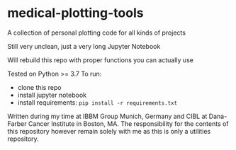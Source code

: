 # medical-plotting-tools
A collection of personal plotting code for all kinds of projects

Still very unclean, just a very long Jupyter Notebook

Will rebuild this repo with proper functions you can actually use

Tested on Python >= 3.7
To run:
* clone this repo
* install jupyter notebook
* install requirements: `pip install -r requirements.txt`

Written during my time at IBBM Group Munich, Germany and CIBL at Dana-Farber Cancer Institute in Boston, MA. The responsibility for the contents of this repository however remain solely with me as this is only a utilities repository.
